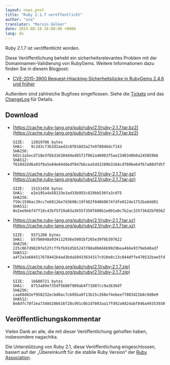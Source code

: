 ```yaml
---
layout: news_post
title: "Ruby 2.1.7 veröffentlicht"
author: "usa"
translator: "Marvin Gülker"
date: 2015-08-18 16:00:00 +0000
lang: de
---
```


Ruby 2.1.7 ist veröffentlicht worden.

Diese Veröffentlichung behebt ein sicherheitsrelevantes Problem mit
der Domainnamen-Validierung von RubyGems. Weitere Informationen dazu
finden Sie in diesem Blogpost:

* [CVE-2015-3900 Request-Hijacking-Sicherheitslücke in RubyGems 2.4.6 und früher](http://blog.rubygems.org/2015/05/14/CVE-2015-3900.html)

Außerdem sind zahlreiche Bugfixes eingeflossen.
Siehe die [Tickets](https://bugs.ruby-lang.org/projects/ruby-21/issues?set_filter=1&amp;status_id=5)
und das [ChangeLog](https://svn.ruby-lang.org/repos/ruby/tags/v2_1_7/ChangeLog)
für Details.

## Download

* [https://cache.ruby-lang.org/pub/ruby/2.1/ruby-2.1.7.tar.bz2](https://cache.ruby-lang.org/pub/ruby/2.1/ruby-2.1.7.tar.bz2)

      SIZE:   12019706 bytes
      SHA1:   9c2d3c73b3d2aed2c8f018d3a27e970846dcf143
      SHA256: b02c1a5ecd718e3f6b316384d4ed6572f862a46063f5ae23d0340b0a245859b6
      SHA512: f610d2dd6a93f0a5e84e04ddedf847bbcea5dd3289b3164cdf60be64f67a80dfd5f9836ea5d169970cd0ce24a7e05ea6190699706567cb0d5cf450de6a70e445

* [https://cache.ruby-lang.org/pub/ruby/2.1/ruby-2.1.7.tar.gz](https://cache.ruby-lang.org/pub/ruby/2.1/ruby-2.1.7.tar.gz)

      SIZE:   15151458 bytes
      SHA1:   e2e195a4a58133e3ad33b955c829bb536fa3c075
      SHA256: f59c1596ac39cc7e60126e7d3698c19f482f04060674fdfe0124e1752ba6dd81
      SHA512: 0e2ee9ebf47f10c43bf5f29a03a3655f3507800b1e091e0c7b2ac335f36d2bf05621383e31fae2659b9cb9cb3e0f2452698a269249da12710443ffa62e4e0a8d

* [https://cache.ruby-lang.org/pub/ruby/2.1/ruby-2.1.7.tar.xz](https://cache.ruby-lang.org/pub/ruby/2.1/ruby-2.1.7.tar.xz)

      SIZE:   9371208 bytes
      SHA1:   b5786048a934112936e5001bf265e39f6b397622
      SHA256: 225c067d9820fe52fcffbfb91d5b5243708a0b666b9929bea466e9379eb40ad7
      SHA512: a4f2a3a684517678442b4ad3bda50433634317c910e8c13c844dffe470532bae5fd8d72b3f83c9a36865f303fe0464703e30854b3e55a558a758252b5e594406

* [https://cache.ruby-lang.org/pub/ruby/2.1/ruby-2.1.7.zip](https://cache.ruby-lang.org/pub/ruby/2.1/ruby-2.1.7.zip)

      SIZE:   16680721 bytes
      SHA1:   8753a89e735df5608f909ab4f71887cc9a3636df
      SHA256: caa60d82ef958232ecbd0ac7cb95ba9f13b15c268ef4ebeef7083d21b8c9d0e9
      SHA512: 8e8dfc78f2ea7348d20b616f28cd91c0b1d7803aa17fd92a9d24abf846a49353930437ad868e2eb6e91be27f253ee66393200ffc902b8a8339a75b4d8a4b16bc

## Veröffentlichungskommentar

Vielen Dank an alle, die mit dieser Veröffentlichung geholfen haben,
insbesondere nagachika.

Die Unterstützung von Ruby 2.1, diese Veröffentlichung eingeschlossen,
basiert auf der „Übereinkunft für die stabile Ruby Version“ der
[Ruby Association](http://www.ruby.or.jp/).
